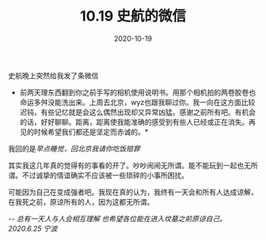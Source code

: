﻿---
layout: post
title: 10.19 史航的微信
date: 2020-10-19
categories: blog
tags: [日记]
description: 
---

史航晚上突然给我发了条微信
* 前两天理东西翻到你之前手写的相机使用说明书。用那个相机拍的两卷胶卷也命运多舛没能洗出来。上周去北京，wyz也跟我聊过你。我一向在这方面比较迟钝，有些记忆就是会这么偶然出现却又异常凶猛。感谢之前所有吧。有机会的话，好好聊聊。距离，距离使我能准确的感受到有些人已经或正在消失。再见的时候希望我们都还是坚定而赤诚的。*

我回的是*早点睡觉，回北京我请你吃饭赔罪*

其实我这几年真的觉得有的事看的开了。吵吵闹闹无所谓。能不能玩到一起也无所谓。不过诚挚的情谊确实不应该被一些琐碎的小事所困扰。

可能因为自己在变成强者吧。我现在真的认为，我终有一天会和所有人达成谅解，在我死之前，原谅所有的人，因为这都无所谓。

*-- 总有一天人与人会相互理解 也希望各位能在进入坟墓之前原谅自己。 2020.6.25 宁波*